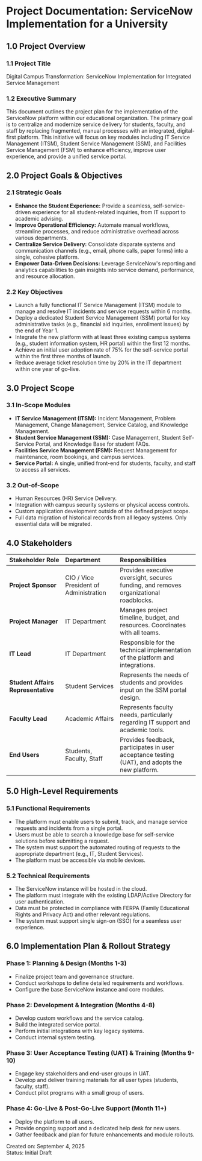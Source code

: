 # **Project Documentation: ServiceNow Implementation for a University**

## **1.0 Project Overview**

### **1.1 Project Title**

Digital Campus Transformation: ServiceNow Implementation for Integrated Service Management

### **1.2 Executive Summary**

This document outlines the project plan for the implementation of the ServiceNow platform within our educational organization. The primary goal is to centralize and modernize service delivery for students, faculty, and staff by replacing fragmented, manual processes with an integrated, digital-first platform. This initiative will focus on key modules including IT Service Management (ITSM), Student Service Management (SSM), and Facilities Service Management (FSM) to enhance efficiency, improve user experience, and provide a unified service portal.

## **2.0 Project Goals & Objectives**

### **2.1 Strategic Goals**

* **Enhance the Student Experience:** Provide a seamless, self-service-driven experience for all student-related inquiries, from IT support to academic advising.  
* **Improve Operational Efficiency:** Automate manual workflows, streamline processes, and reduce administrative overhead across various departments.  
* **Centralize Service Delivery:** Consolidate disparate systems and communication channels (e.g., email, phone calls, paper forms) into a single, cohesive platform.  
* **Empower Data-Driven Decisions:** Leverage ServiceNow's reporting and analytics capabilities to gain insights into service demand, performance, and resource allocation.

### **2.2 Key Objectives**

* Launch a fully functional IT Service Management (ITSM) module to manage and resolve IT incidents and service requests within 6 months.  
* Deploy a dedicated Student Service Management (SSM) portal for key administrative tasks (e.g., financial aid inquiries, enrollment issues) by the end of Year 1\.  
* Integrate the new platform with at least three existing campus systems (e.g., student information system, HR portal) within the first 12 months.  
* Achieve an initial user adoption rate of 75% for the self-service portal within the first three months of launch.  
* Reduce average ticket resolution time by 20% in the IT department within one year of go-live.

## **3.0 Project Scope**

### **3.1 In-Scope Modules**

* **IT Service Management (ITSM):** Incident Management, Problem Management, Change Management, Service Catalog, and Knowledge Management.  
* **Student Service Management (SSM):** Case Management, Student Self-Service Portal, and Knowledge Base for student FAQs.  
* **Facilities Service Management (FSM):** Request Management for maintenance, room bookings, and campus services.  
* **Service Portal:** A single, unified front-end for students, faculty, and staff to access all services.

### **3.2 Out-of-Scope**

* Human Resources (HR) Service Delivery.  
* Integration with campus security systems or physical access controls.  
* Custom application development outside of the defined project scope.  
* Full data migration of historical records from all legacy systems. Only essential data will be migrated.

## **4.0 Stakeholders**

| Stakeholder Role | Department | Responsibilities |
| :---- | :---- | :---- |
| **Project Sponsor** | CIO / Vice President of Administration | Provides executive oversight, secures funding, and removes organizational roadblocks. |
| **Project Manager** | IT Department | Manages project timeline, budget, and resources. Coordinates with all teams. |
| **IT Lead** | IT Department | Responsible for the technical implementation of the platform and integrations. |
| **Student Affairs Representative** | Student Services | Represents the needs of students and provides input on the SSM portal design. |
| **Faculty Lead** | Academic Affairs | Represents faculty needs, particularly regarding IT support and academic tools. |
| **End Users** | Students, Faculty, Staff | Provides feedback, participates in user acceptance testing (UAT), and adopts the new platform. |

## **5.0 High-Level Requirements**

### **5.1 Functional Requirements**

* The platform must enable users to submit, track, and manage service requests and incidents from a single portal.  
* Users must be able to search a knowledge base for self-service solutions before submitting a request.  
* The system must support the automated routing of requests to the appropriate department (e.g., IT, Student Services).  
* The platform must be accessible via mobile devices.

### **5.2 Technical Requirements**

* The ServiceNow instance will be hosted in the cloud.  
* The platform must integrate with the existing LDAP/Active Directory for user authentication.  
* Data must be protected in compliance with FERPA (Family Educational Rights and Privacy Act) and other relevant regulations.  
* The system must support single sign-on (SSO) for a seamless user experience.

## **6.0 Implementation Plan & Rollout Strategy**

### **Phase 1: Planning & Design (Months 1-3)**

* Finalize project team and governance structure.  
* Conduct workshops to define detailed requirements and workflows.  
* Configure the base ServiceNow instance and core modules.

### **Phase 2: Development & Integration (Months 4-8)**

* Develop custom workflows and the service catalog.  
* Build the integrated service portal.  
* Perform initial integrations with key legacy systems.  
* Conduct internal system testing.

### **Phase 3: User Acceptance Testing (UAT) & Training (Months 9-10)**

* Engage key stakeholders and end-user groups in UAT.  
* Develop and deliver training materials for all user types (students, faculty, staff).  
* Conduct pilot programs with a small group of users.

### **Phase 4: Go-Live & Post-Go-Live Support (Month 11+)**

* Deploy the platform to all users.  
* Provide ongoing support and a dedicated help desk for new users.  
* Gather feedback and plan for future enhancements and module rollouts.

Created on: September 4, 2025  
Status: Initial Draft